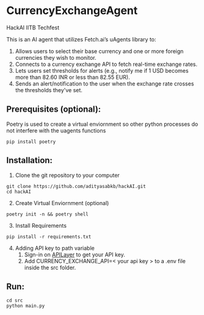 # CurrencyExchangeAgent
HackAI IITB Techfest

This is an AI agent that utilizes Fetch.ai’s uAgents library to:
 1. Allows users to select their base currency and one or more foreign currencies they wish to monitor.
 2. Connects to a currency exchange API to fetch real-time exchange rates.
 3. Lets users set thresholds for alerts (e.g., notify me if 1 USD becomes more than 82.60 INR or less
than 82.55 EUR).
 4. Sends an alert/notification to the user when the exchange rate crosses the thresholds they've set.



## Prerequisites (optional):
Poetry is used to create a virtual enviornment so other python
 processes do not interfere with the uagents functions
```
pip install poetry
```




## Installation:

1. Clone the git repository to your computer
```
git clone https://github.com/adityasabkb/hackAI.git
cd hackAI
```


2. Create Virtual Enviornment (optional)
```
poetry init -n && poetry shell
```



3. Install Requirements
```
pip install -r requirements.txt
```

4. Adding API key to path variable
   1. Sign-in on [APILayer](https://apilayer.com/) to get your API key.
   2. Add CURRENCY_EXCHANGE_API=< your api key > to a .env file inside the src folder.


## Run:
```
cd src
python main.py
```

